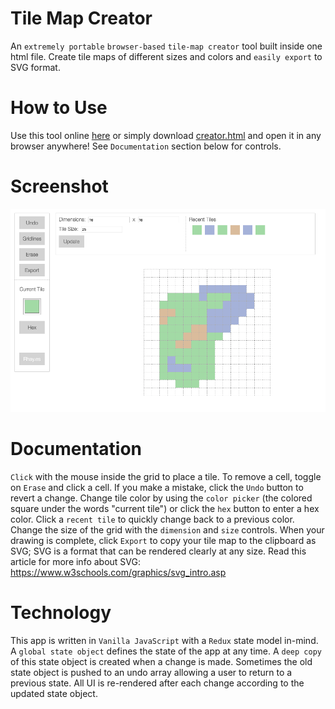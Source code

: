 # Tile Map Creator

An `extremely portable` `browser-based` `tile-map creator` tool built inside one html file. Create tile maps of different sizes and colors and `easily export` to SVG format.

# How to Use

Use this tool online [here](https://strawstack.github.io/TileMapCreator/) or simply download [creator.html](https://github.com/strawstack/TileMapCreator/blob/master/creator.html) and open it in any browser anywhere! See `Documentation` section below for controls. 

# Screenshot

[![](./screenshot.png)](https://strawstack.github.io/TileMapCreator/)

# Documentation

`Click` with the mouse inside the grid to place a tile. To remove a cell, toggle on `Erase` and click a cell. If you make a mistake, click the `Undo` button to revert a change. Change tile color by using the `color picker` (the colored square under the words "current tile") or click the `hex` button to enter a hex color. Click a `recent tile` to quickly change back to a previous color. Change the size of the grid with the `dimension` and `size` controls. When your drawing is complete, click `Export` to copy your tile map to the clipboard as SVG; SVG is a format that can be rendered clearly at any size. Read this article for more info about SVG: https://www.w3schools.com/graphics/svg_intro.asp

# Technology

This app is written in `Vanilla JavaScript` with a `Redux` state model in-mind. A `global state object` defines the state of the app at any time. A `deep copy` of this state object is created when a change is made. Sometimes the old state object is pushed to an undo array allowing a user to return to a previous state. All UI is re-rendered after each change according to the updated state object.

